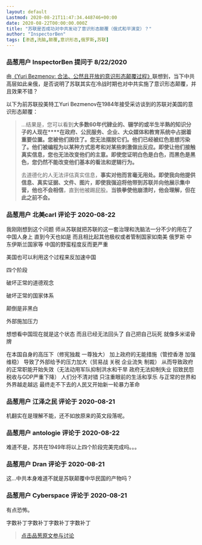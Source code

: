 ```yaml
---
layout: default
Lastmod: 2020-08-21T11:47:34.448746+00:00
date: 2020-08-22T00:00:00.000Z
title: "苏联是否成功对中共发动了意识形态颠覆（俄式和平演变）？"
author: "InspectorBen"
tags: [渗透,洗脑,颠覆,意识形态,俄罗斯,苏联]
---
```



### 品葱用户 **InspectorBen** 提问于 8/22/2020
    
由[《Yuri Bezmenov: 合法、公然且开放的意识形态颠覆过程》](https://pincong.rocks/article/23219 "https://pincong.rocks/article/23219")联想到，当下中共高层如此亲俄，是否说明了苏联其实在冷战时期也对中共实施了意识形态颠覆，并且效果不错？  
  
以下为前苏联投美特工Yuri Bezmenov在1984年接受采访谈到的苏联对美国的意识形态颠覆：  

> ...结果是，您可以看到**大多数60年代肄业的、辍学的或半生半熟的知识分子的人现在****在政府、公民服务、企业、大众媒体和教育系统中占据着重要位置。您被他们困住了。您无法摆脱它们。他们已经被红色思想污染了。他们被编程为以某种方式思考和对某些刺激做出反应。即使让他们接触真实信息，您也无法改变他们的主意。即使您证明白色是白色，而黑色是黑色，您仍然不能改变他们基本的看法和逻辑行为。**  
>   
> 去道德化的人无法评估真实信息，**事实对他而言毫无用处。即使我向他提供信息、真实证据、文件、图片，即使我强迫将他带到苏联并向他展示集中营，他也不会相信**，直到他被踢屁股。**当铁拳使他崩溃时，他会理解，但在此之前不会。**
    
                

### 品葱用户 **北美carl** 评论于 2020-08-22
        
我刚刚想到这个问题 师从苏联就把苏联的这一套治理和洗脑法一分不少的用在了中国人身上 直到今天也如是 而且相比起其他极权或者管制国家如南美 俄罗斯 中东伊斯兰国家等 中国的野蛮程度反而更严重  
  
  
  
美国也可以利用这个过程来反加速中国  
  
四个阶段  
  
破坏正常的道德观念   
  
破坏正常的国家体系  
  
颠倒是非黑白  
  
外部施加压力  
  
想想看中国现在就是这个状态 而且已经无法回头了 自己把自己玩死 就像多米诺骨牌  
  
在本国自身的高压下（修宪独裁 一尊独大） 加上政府的无能措施（管控香港 加强维稳） 导致了外部给予的压力加大（贸易战 关税 企业流失 制裁） 从而导致政府的正常职能开始失效（无法动用军队抑制洪水和干旱 政府无法抑制失业 招致民怨 税收与GDP严重下降） 人们分不清对错 只注重眼前的生活和享乐 与正常的世界和外界越走越远 最终走不下去的人民又开始新一轮暴力革命
        
                

### 品葱用户 **江泽之民** 评论于 2020-08-21
        
机翻实在是理解不能，还不如放原来的英文段落呢。
        
                

### 品葱用户 **antologie** 评论于 2020-08-22
        
难道不是，苏共在1949年将以上四个阶段完美完成吗。。。
        
                

### 品葱用户 **Dran** 评论于 2020-08-21
        
这...中共本身难道不就是苏联颠覆中华民国的产物吗？
        
                

### 品葱用户 **Cyberspace** 评论于 2020-08-21
        
有点恐怖。  
  
字数补丁字数补丁字数补丁字数补丁
        
                





> [点击品葱原文参与讨论](https://pincong.rocks/question/30085)

